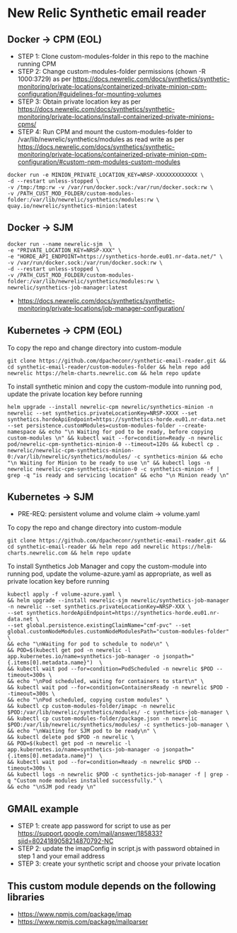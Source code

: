 # New Relic Synthetic email reader 

## Docker -> CPM (EOL)

- STEP 1: Clone custom-modules-folder in this repo to the machine running CPM
- STEP 2: Change custom-modules-folder permissions (chown -R 1000:3729) as per https://docs.newrelic.com/docs/synthetics/synthetic-monitoring/private-locations/containerized-private-minion-cpm-configuration/#guidelines-for-mounting-volumes
- STEP 3: Obtain private location key as per https://docs.newrelic.com/docs/synthetics/synthetic-monitoring/private-locations/install-containerized-private-minions-cpms/
- STEP 4: Run CPM and mount the custom-modules-folder to /var/lib/newrelic/synthetics/modules as read write as per https://docs.newrelic.com/docs/synthetics/synthetic-monitoring/private-locations/containerized-private-minion-cpm-configuration/#custom-npm-modules-custom-modules

```
docker run -e MINION_PRIVATE_LOCATION_KEY=NRSP-XXXXXXXXXXXXX \ 
-d --restart unless-stopped \ 
-v /tmp:/tmp:rw -v /var/run/docker.sock:/var/run/docker.sock:rw \
-v /PATH_CUST_MOD_FOLDER/custom-modules-folder:/var/lib/newrelic/synthetics/modules:rw \
quay.io/newrelic/synthetics-minion:latest
```

## Docker -> SJM 

```
docker run --name newrelic-sjm  \
-e "PRIVATE_LOCATION_KEY=NRSP-XXX" \
-e "HORDE_API_ENDPOINT=https://synthetics-horde.eu01.nr-data.net/" \
-v /var/run/docker.sock:/var/run/docker.sock:rw \
-d --restart unless-stopped \
-v /PATH_CUST_MOD_FOLDER/custom-modules-folder:/var/lib/newrelic/synthetics/modules:rw \
newrelic/synthetics-job-manager:latest
```

- https://docs.newrelic.com/docs/synthetics/synthetic-monitoring/private-locations/job-manager-configuration/

## Kubernetes -> CPM (EOL)

To copy the repo and change directory into custom-module

```
git clone https://github.com/dpacheconr/synthetic-email-reader.git && cd synthetic-email-reader/custom-modules-folder && helm repo add newrelic https://helm-charts.newrelic.com && helm repo update
```

To install synthetic minion and copy the custom-module into running pod, update the private location key before running

```
helm upgrade --install newrelic-cpm newrelic/synthetics-minion -n newrelic --set synthetics.privateLocationKey=NRSP-XXXX --set synthetics.hordeApiEndpoint=https://synthetics-horde.eu01.nr-data.net --set persistence.customModules=custom-modules-folder --create-namespace && echo "\n Waiting for pod to be ready, before copying custom-modules \n" && kubectl wait --for=condition=Ready -n newrelic pod/newrelic-cpm-synthetics-minion-0 --timeout=120s && kubectl cp . newrelic/newrelic-cpm-synthetics-minion-0:/var/lib/newrelic/synthetics/modules/ -c synthetics-minion && echo "\n Waiting for Minion to be ready to use \n" && kubectl logs -n newrelic newrelic-cpm-synthetics-minion-0 -c synthetics-minion -f | grep -q "is ready and servicing location" && echo "\n Minion ready \n"
```

## Kubernetes -> SJM

- PRE-REQ: persistent volume and volume claim -> volume.yaml

To copy the repo and change directory into custom-module

```
git clone https://github.com/dpacheconr/synthetic-email-reader.git && cd synthetic-email-reader && helm repo add newrelic https://helm-charts.newrelic.com && helm repo update
```

To install Synthetics Job Manager and copy the custom-module into running pod, update the volume-azure.yaml as appropriate, as well as private location key before running

```
kubectl apply -f volume-azure.yaml \
&& helm upgrade --install newrelic-sjm newrelic/synthetics-job-manager -n newrelic --set synthetics.privateLocationKey=NRSP-XXX \
--set synthetics.hordeApiEndpoint=https://synthetics-horde.eu01.nr-data.net \
--set global.persistence.existingClaimName="cmf-pvc" --set global.customNodeModules.customNodeModulesPath="custom-modules-folder" \
&& echo "\nWaiting for pod to schedule to node\n" \
&& POD=$(kubectl get pod -n newrelic -l app.kubernetes.io/name=synthetics-job-manager -o jsonpath="{.items[0].metadata.name}")  \
&& kubectl wait pod --for=condition=PodScheduled -n newrelic $POD --timeout=300s \
&& echo "\nPod scheduled, waiting for containers to start\n" \
&& kubectl wait pod --for=condition=ContainersReady -n newrelic $POD --timeout=300s \
&& echo "\nPod scheduled, copying custom modules" \
&& kubectl cp custom-modules-folder/imapc -n newrelic $POD:/var/lib/newrelic/synthetics/modules/ -c synthetics-job-manager \
&& kubectl cp custom-modules-folder/package.json -n newrelic $POD:/var/lib/newrelic/synthetics/modules/ -c synthetics-job-manager \
&& echo "\nWaiting for SJM pod to be ready\n" \
&& kubectl delete pod $POD -n newrelic \
&& POD=$(kubectl get pod -n newrelic -l app.kubernetes.io/name=synthetics-job-manager -o jsonpath="{.items[0].metadata.name}")  \
&& kubectl wait pod --for=condition=Ready -n newrelic $POD --timeout=300s \
&& kubectl logs -n newrelic $POD -c synthetics-job-manager -f | grep -q "Custom node modules installed successfully." \
&& echo "\nSJM pod ready \n"
```


## GMAIL example
- STEP 1: create app password for script to use as per https://support.google.com/mail/answer/185833?sjid=8024189058214870792-NC
- STEP 2: update the imapConfig in script.js with password obtained in step 1 and your email address 
- STEP 3: create your synthetic script and choose your private location


## This custom module depends on the following libraries 
- https://www.npmjs.com/package/imap
- https://www.npmjs.com/package/mailparser
